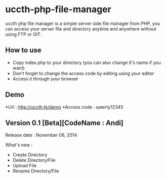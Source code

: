 uccth-php-file-manager
======================

uccth php file manager is a simple server side file manager from PHP, you can access your server file and directory anytime and anywhere without using FTP or GIT.

How to use 
----------
* Copy index.php to your directory (you can also change it's name if you want)
* Don't forget to change the access code by editing using your editor
* Access it through your browser

Demo
----
*Url : http://uccth.tk/demo
*Access code : qwerty12345

Version 0.1 [Beta][CodeName : Andi]
------------------
Release date : 
November 06, 2014

What's new : 
* Create Directory
* Delete Directory/File
* Upload File
* Rename Directory/File
